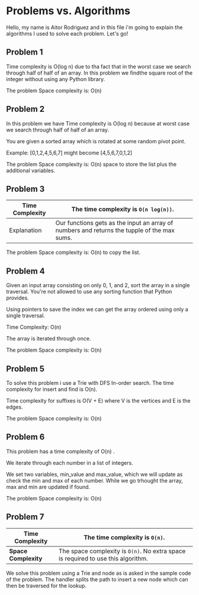 # Problems vs. Algorithms

Hello, my name is Aitor Rodriguez and in this file i'm going to explain the algorithms I used to solve each problem. Let's go!

## Problem 1
Time complexity is O(log n) due to tha fact that in the  worst case we search through half of half of an array. In this problem we findthe square root of the integer without using any Python library.

The problem Space complexity is: O(n) 

## Problem 2

In this problem we have Time complexity is O(log n) because at worst case we search through half of half of an array.

You are given a sorted array which is rotated at some random pivot point.

Example: [0,1,2,4,5,6,7] might become [4,5,6,7,0,1,2]

The problem Space complexity is: O(n)  space to store the list plus the additional variables.

## 


## Problem 3
| Time Complexity      | The time complexity is `O(n log(n))`.                           |
| -------------------- | ------------------------------------------------------------ |
| Explanation | Our functions gets as the input an array of numbers and returns the tupple of the max sums. |

The problem Space complexity is: O(n)  to copy the list.

## 

## Problem 4

Given an input array consisting on only 0, 1, and 2, sort the array in a single traversal. You're not allowed to use any sorting function that Python provides.

Using pointers to save the index we can get the array ordered using only a single traversal.

Time Complexity: O(n)

The array is iterated through once.

The problem Space complexity is: O(n)  




## Problem 5
To solve this problem i use  a Trie with DFS In-order search. 
The time complexity for insert and find is O(n).

Time complexity for suffixes is O(V + E) where V is the vertices and E is the edges. 

The problem Space complexity is: O(n) 

## 

## Problem 6

This problem has a time complexity of O(n) .

We iterate through each number in a list of integers.

We set two variables, min_value and max_value, which we will update as check the min and max of each number. While we go trhought the array, max and min are updated if found.

The problem Space complexity is: O(n) 

## 


## Problem 7
| Time Complexity      | The time complexity is `O(n)`.                               |
| -------------------- | ------------------------------------------------------------ |
| **Space Complexity** | The space complexity is `O(n)`. No extra space is required to use this algorithm. |

We solve this problem using a Trie and node as is asked in the sample code of the problem. The handler splits the path to insert a new node which can then be traversed for the lookup.

